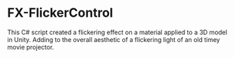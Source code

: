 # FX-FlickerControl
This C# script created a flickering effect on a material applied to a 3D model in Unity.  Adding to the overall aesthetic of a flickering light of an old timey movie projector.
